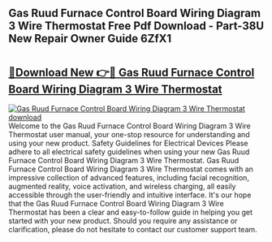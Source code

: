 ## Gas Ruud Furnace Control Board Wiring Diagram 3 Wire Thermostat Free Pdf Download - Part-38U New Repair Owner Guide 6ZfX1

# <h2><a href="http://dfqzs6.blite.top/?on=Gas+Ruud+Furnace+Control+Board+Wiring+Diagram+3+Wire+Thermostat">🔗Download New 👉🔴 Gas Ruud Furnace Control Board Wiring Diagram 3 Wire Thermostat</a></h2>

[![Gas Ruud Furnace Control Board Wiring Diagram 3 Wire Thermostat download](https://i.imgur.com/lujVjoI.png)](http://dfqzs6.blite.top/?on=Gas+Ruud+Furnace+Control+Board+Wiring+Diagram+3+Wire+Thermostat)
Welcome to the Gas Ruud Furnace Control Board Wiring Diagram 3 Wire Thermostat user manual, your one-stop resource for understanding and using your new product. Safety Guidelines for Electrical Devices Please adhere to all electrical safety guidelines when using your new Gas Ruud Furnace Control Board Wiring Diagram 3 Wire Thermostat. Gas Ruud Furnace Control Board Wiring Diagram 3 Wire Thermostat comes with an impressive collection of advanced features, including facial recognition, augmented reality, voice activation, and wireless charging, all easily accessible through the user-friendly and intuitive interface. It's our hope that the Gas Ruud Furnace Control Board Wiring Diagram 3 Wire Thermostat has been a clear and easy-to-follow guide in helping you get started with your new product. Should you require any assistance or clarification, please do not hesitate to contact our customer support team.
